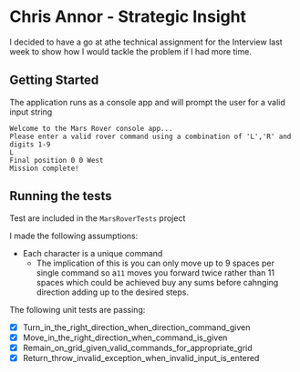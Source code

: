 # Chris Annor - Strategic Insight

I decided to have a go at athe technical assignment for the Interview last week  to show how I would tackle the problem if I had more time.

## Getting Started

The application runs as a console app and will prompt the user for a valid input string

```
Welcome to the Mars Rover console app...
Please enter a valid rover command using a combination of 'L','R' and digits 1-9
L
Final position 0 0 West
Mission complete!
```


## Running the tests

Test are included in the `MarsRoverTests` project

I made the following assumptions:
 * Each character is a unique command
   * The implication of this is you can only move up to 9 spaces per single command so a`11` moves you forward twice rather than 11 spaces which could be achieved buy any sums before cahnging direction adding up to the desired steps.

The following unit tests are passing:

- [x] Turn_in_the_right_direction_when_direction_command_given
- [x] Move_in_the_right_direction_when_command_is_given
- [x] Remain_on_grid_given_valid_commands_for_appropriate_grid
- [x] Return_throw_invalid_exception_when_invalid_input_is_entered
